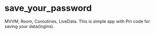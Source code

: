 # save_your_password
MVVM, Room, Coroutines, LiveData.
This is simple app with Pin code for saving your data(logins).
